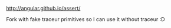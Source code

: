 http://angular.github.io/assert/

Fork with fake traceur primitives so I can use it without traceur :D
